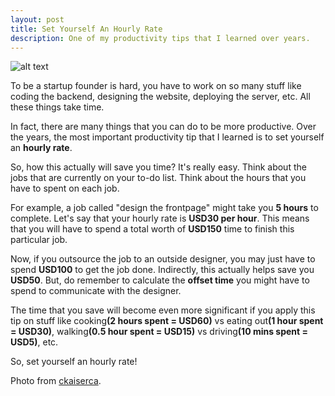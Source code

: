 ```yaml
---
layout: post
title: Set Yourself An Hourly Rate
description: One of my productivity tips that I learned over years.
---
```


<img src="http://cdn.siong1987.com/clock.jpeg" alt="alt text" />

To be a startup founder is hard, you have to work on so many stuff like coding the backend, designing the website, deploying the server, etc. All these things take time.

In fact, there are many things that you can do to be more productive. Over the years, the most important productivity tip that I learned is to set yourself an <b>hourly rate</b>.

So, how this actually will save you time? It's really easy. Think about the jobs that are currently on your to-do list. Think about the hours that you have to spent on each job.

For example, a job called "design the frontpage" might take you <b>5 hours</b> to complete. Let's say that your hourly rate is <b>USD30 per hour</b>. This means that you will have to spend a total worth of <b>USD150</b> time to finish this particular job.

Now, if you outsource the job to an outside designer, you may just have to spend <b>USD100</b> to get the job done. Indirectly, this actually helps save you <b>USD50</b>. But, do remember to calculate the <b>offset time</b> you might have to spend to communicate with the designer.

The time that you save will become even more significant if you apply this tip on stuff like cooking<b>(2 hours spent = USD60)</b> vs eating out<b>(1 hour spent = USD30)</b>, walking<b>(0.5 hour spent = USD15)</b> vs driving<b>(10 mins spent = USD5)</b>, etc.

So, set yourself an hourly rate!

Photo from [ckaiserca][1].

[1]: http://www.flickr.com/photos/ckaiserca/